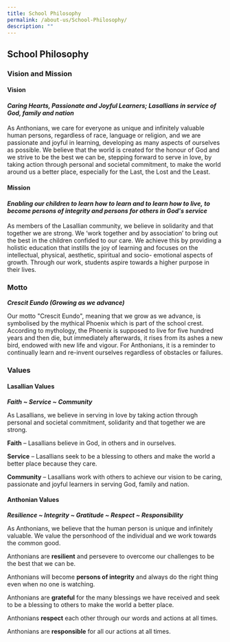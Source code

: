 ```yaml
---
title: School Philosophy
permalink: /about-us/School-Philosophy/
description: ""
---
```

## School Philosophy

### Vision and Mission


#### **Vision**

  

#### **_Caring Hearts, Passionate and Joyful Learners; Lasallians in service of God, family and nation_**

As Anthonians, we care for everyone as unique and infinitely valuable human persons, regardless of race, language or religion, and we are passionate and joyful in learning, developing as many aspects of ourselves as possible. We believe that the world is created for the honour of God and we strive to be the best we can be, stepping forward to serve in love, by taking action through personal and societal commitment, to make the world around us a better place, especially for the Last, the Lost and the Least.

  

  

#### **Mission**


#### **_Enabling our children to learn how to learn and to learn how to live,_** **_to become persons of integrity and persons for others in God's service_**

  

As members of the Lasallian community, we believe in solidarity and that together we are strong. We ‘work together and by association’ to bring out the best in the children confided to our care. We achieve this by providing a holistic education that instills the joy of learning and focuses on the intellectual, physical, aesthetic, spiritual and socio- emotional aspects of growth. Through our work, students aspire towards a higher purpose in their lives.

### Motto

**_Crescit Eundo (Growing as we advance)_**

Our motto "Crescit Eundo", meaning that we grow as we advance, is symbolised by the mythical Phoenix which is part of the school crest. According to mythology, the Phoenix is supposed to live for five hundred years and then die, but immediately afterwards, it rises from its ashes a new bird, endowed with new life and vigour. For Anthonians, it is a reminder to continually learn and re-invent ourselves regardless of obstacles or failures.

### Values

#### **Lasallian Values**

**_Faith ~ Service ~ Community_**

As Lasallians, we believe in serving in love by taking action through personal and societal commitment, solidarity and that together we are strong.

  

**Faith** – Lasallians believe in God, in others and in ourselves.

**Service** – Lasallians seek to be a blessing to others and make the world a better place because they care.

**Community** – Lasallians work with others to achieve our vision to be caring, passionate and joyful learners in serving God, family and nation.

  

  

#### **Anthonian Values**

**_Resilience ~ Integrity ~ Gratitude ~ Respect ~ Responsibility_**

  

As Anthonians, we believe that the human person is unique and infinitely valuable. We value the personhood of the individual and we work towards the common good.

  

Anthonians are **resilient** and persevere to overcome our challenges to be the best that we can be.

Anthonians will become **persons of integrity** and always do the right thing even when no one is watching.

Anthonians are **grateful** for the many blessings we have received and seek to be a blessing to others to make the world a better place.

Anthonians **respect** each other through our words and actions at all times.

Anthonians are **responsible** for all our actions at all times.